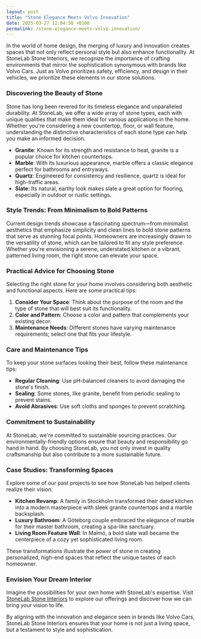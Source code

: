 ```yaml
---
layout: post
title: "Stone Elegance Meets Volvo Innovation"
date: 2025-03-27 12:04:58 +0100
permalink: /stone-elegance-meets-volvo-innovation/
---
```



In the world of home design, the merging of luxury and innovation creates spaces that not only reflect personal style but also enhance functionality. At StoneLab Stone Interiors, we recognize the importance of crafting environments that mirror the sophistication synonymous with brands like Volvo Cars. Just as Volvo prioritizes safety, efficiency, and design in their vehicles, we prioritize these elements in our stone solutions.

### Discovering the Beauty of Stone

Stone has long been revered for its timeless elegance and unparalleled durability. At StoneLab, we offer a wide array of stone types, each with unique qualities that make them ideal for various applications in the home. Whether you're considering a new countertop, floor, or wall feature, understanding the distinctive characteristics of each stone type can help you make an informed decision.

- **Granite**: Known for its strength and resistance to heat, granite is a popular choice for kitchen countertops.
- **Marble**: With its luxurious appearance, marble offers a classic elegance perfect for bathrooms and entryways.
- **Quartz**: Engineered for consistency and resilience, quartz is ideal for high-traffic areas.
- **Slate**: Its natural, earthy look makes slate a great option for flooring, especially in outdoor or rustic settings.

### Style Trends: From Minimalism to Bold Patterns

Current design trends showcase a fascinating spectrum—from minimalist aesthetics that emphasize simplicity and clean lines to bold stone patterns that serve as stunning focal points. Homeowners are increasingly drawn to the versatility of stone, which can be tailored to fit any style preference. Whether you're envisioning a serene, understated kitchen or a vibrant, patterned living room, the right stone can elevate your space.

### Practical Advice for Choosing Stone

Selecting the right stone for your home involves considering both aesthetic and functional aspects. Here are some practical tips:

1. **Consider Your Space**: Think about the purpose of the room and the type of stone that will best suit its functionality.
2. **Color and Pattern**: Choose a color and pattern that complements your existing decor.
3. **Maintenance Needs**: Different stones have varying maintenance requirements; select one that fits your lifestyle.

### Care and Maintenance Tips

To keep your stone surfaces looking their best, follow these maintenance tips:

- **Regular Cleaning**: Use pH-balanced cleaners to avoid damaging the stone's finish.
- **Sealing**: Some stones, like granite, benefit from periodic sealing to prevent stains.
- **Avoid Abrasives**: Use soft cloths and sponges to prevent scratching.

### Commitment to Sustainability

At StoneLab, we're committed to sustainable sourcing practices. Our environmentally-friendly options ensure that beauty and responsibility go hand in hand. By choosing StoneLab, you not only invest in quality craftsmanship but also contribute to a more sustainable future.

### Case Studies: Transforming Spaces

Explore some of our past projects to see how StoneLab has helped clients realize their vision:

- **Kitchen Revamp**: A family in Stockholm transformed their dated kitchen into a modern masterpiece with sleek granite countertops and a marble backsplash.
- **Luxury Bathroom**: A Göteborg couple embraced the elegance of marble for their master bathroom, creating a spa-like sanctuary.
- **Living Room Feature Wall**: In Malmö, a bold slate wall became the centerpiece of a cozy yet sophisticated living room.

These transformations illustrate the power of stone in creating personalized, high-end spaces that reflect the unique tastes of each homeowner.

### Envision Your Dream Interior

Imagine the possibilities for your own home with StoneLab's expertise. Visit [StoneLab Stone Interiors](https://stonelab.se) to explore our offerings and discover how we can bring your vision to life.

By aligning with the innovation and elegance seen in brands like Volvo Cars, StoneLab Stone Interiors ensures that your home is not just a living space, but a testament to style and sophistication.